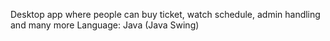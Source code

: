 Desktop app where people can buy ticket, watch schedule, admin handling and many more
Language:
  Java (Java Swing)
